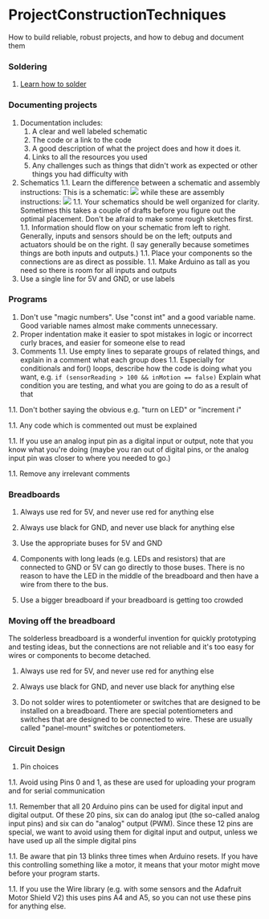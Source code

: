 # ProjectConstructionTechniques

How to build reliable, robust projects, and how to debug and document them

### Soldering
1. [Learn how to solder](https://github.com/michaelshiloh/resourcesForClasses/tree/master#soldering)


### Documenting projects
1. Documentation includes:
    1. A clear and well labeled schematic 
    1. The code or a link to the code
    1. A good description of what the project does and how it does it. 
    1. Links to all the resources you used
    1. Any challenges such as things that didn't work as expected or other
things you had difficulty with
1. Schematics
1.1. Learn the difference between a schematic and assembly instructions: This is a
schematic:
![](media/arduinoSparkFunMotorDriver_schem.jpg)
while these are assembly instructions:
![](https://cdn.sparkfun.com/assets/learn_tutorials/8/9/1/SIK_Circuit_5A_SIK_Circuit_5A_Motor__Basics_bb_Fritzing.jpg)
1.1. Your schematics should be well organized for clarity. 
Sometimes this takes
a couple of drafts before you figure out the optimal
placement. Don't be afraid to make some rough sketches first.
1.1. Information should flow on your schematic from left to right. 
Generally, 
inputs and sensors should be on the left; outputs and actuators should be on
the right. (I say generally because sometimes things are both inputs and
outputs.)
1.1. Place your components so the connections are as direct as possible.
1.1.  Make Arduino as tall as you need so there is room for all 
inputs and outputs
1. Use a single line for 5V and GND, or use labels

### Programs

1. Don't use "magic numbers". Use "const int" 
and a good variable name. Good variable names almost make comments 
unnecessary.
1. Proper indentation make it easier to spot mistakes in logic or
incorrect curly braces, and easier for someone else to read
1. Comments
1.1. Use empty lines to separate groups of related things, and explain
in a comment what each group does
1.1. Especially for conditionals and for() loops, 
describe how the code is doing what you want, e.g.
```if (sensorReading > 100 && inMotion == false)```
Explain what condition you are testing, and what you are going to do as a result of that

1.1. Don't bother saying the obvious e.g. "turn on LED" or "increment i"

1.1. Any code which is commented out must be explained 

1.1. If you use an analog input pin as a digital input or output, 
note that you know what you're doing (maybe you ran out of digital pins, 
or the analog input pin was closer to where you needed to go.)

1.1. Remove any irrelevant comments




### Breadboards

1. Always use red for 5V, and never use red for anything else

1. Always use black for GND, and never use black for anything else

1. Use the appropriate buses for 5V and GND

1. Components with long leads (e.g. LEDs and resistors) that are connected
to GND or 5V can go directly to those buses. There is no reason to have the
LED in the middle of the breadboard and then have a wire from there to the
bus.

1. Use a bigger breadboard if your breadboard is getting too crowded


### Moving off the breadboard

The solderless breadboard is a wonderful invention for
   quickly prototyping and testing ideas, but the connections are not reliable
   and it's too easy for wires or components to become detached.

1. Always use red for 5V, and never use red for anything else

1. Always use black for GND, and never use black for anything else

1. Do not solder wires to potentiometer or switches that are designed to be
installed on a breadboard.  There are special potentiometers and switches that
are designed to be connected to wire. These are usually called "panel-mount"
switches or potentiometers.

### Circuit Design

1. Pin choices

1.1. Avoid using Pins 0 and 1, as these are used for uploading your program
and for serial communication

1.1. Remember that all 20 Arduino pins can be used for digital input and
digital output. Of these 20 pins, six can do analog iput (the so-called analog
input pins) and six can do "analog" output (PWM). Since these 12 pins are
special, we want to avoid using them for digital input and output, unless we
have used up all the simple digital pins

1.1. Be aware that pin 13 blinks three times when Arduino resets. If you
have this controlling something like a motor, it means that your motor might
move before your program starts.

1.1. If you use the Wire library 
(e.g. with some sensors and the Adafruit Motor Shield V2) 
this uses pins A4 and A5, so you can not use these pins for anything else.
